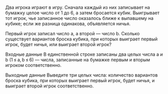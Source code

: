 ﻿Два игрока играют в игру. Сначала каждый из них записывает на бумажку целое число от 1 до 6, а затем бросается кубик. Выигрывает тот игрок, чье записанное число оказалось ближе к выпавшему на кубике; если же разница одинакова, объявляется ничья.

Первый игрок записал число a, а второй — число b. Сколько существует вариантов броска кубика, при которых выиграет первый игрок, будет ничья, или выиграет второй игрок?

Входные данные
В единственной строке записаны два целых числа a и b (1 ≤ a, b ≤ 6) — числа, записанные на бумажке первым и вторым игроком соответственно.

Выходные данные
Выведите три целых числа: количество вариантов броска кубика, при которых выиграет первый игрок, будет ничья, и выиграет второй игрок соответственно.